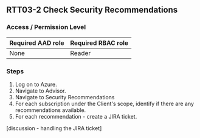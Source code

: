 ## RTT03-2 Check Security Recommendations

### Access / Permission Level

| Required AAD role | Required RBAC role     |
|-------------------|------------------------|
| None              | Reader                 |

### Steps

1. Log on to Azure.
2. Navigate to Advisor.
3. Navigate to Security Recommendations
4. For each subscription under the Client's scope, identify if there are any recommendations available.
5. For each recommendation - create a JIRA ticket.

[discussion - handling the JIRA ticket]
